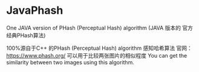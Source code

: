 # JavaPhash
One JAVA version of PHash (Perceptual Hash) algorithm (JAVA 版本的 官方经典PHash算法)

100%源自于C++ 的PHash (Perceptual Hash) algorithm 感知哈希算法
官网：https://www.phash.org/
可以用于比较两张图片的相似程度
You can get the similarity between two images using this algorithm.

